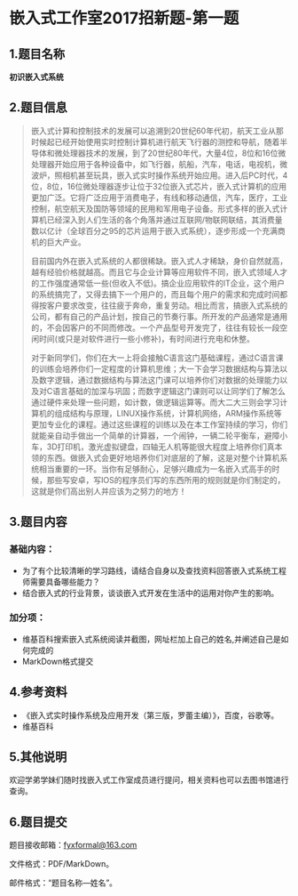 # 嵌入式工作室2017招新题-第一题

## 1.题目名称

**初识嵌入式系统**

## 2.题目信息

> 嵌入式计算和控制技术的发展可以追溯到20世纪60年代初，航天工业从那时候起已经开始使用实时控制计算机进行航天飞行器的测控和导航，随着半导体和微处理器技术的发展，到了20世纪80年代，大量4位，8位和16位微处理器开始应用于各种设备中，如飞行器，航船，汽车，电话，电视机，微波炉，照相机甚至玩具，嵌入式实时操作系统开始应用。进入后PC时代，4位，8位，16位微处理器逐步让位于32位嵌入式芯片，嵌入式计算机的应用更加广泛。它将广泛应用于消费电子，有线和移动通信，汽车，医疗，工业控制，航空航天及国防等领域的民用和军用电子设备。形式多样的嵌入式计算机已经深入到人们生活的各个角落并通过互联网/物联网联结，其消费量数以亿计（全球百分之95的芯片运用于嵌入式系统），逐步形成一个充满商机的巨大产业。
>
> 目前国内外在嵌入式系统的人都很稀缺。嵌入式人才稀缺，身价自然就高，越有经验价格就越高。而且它与企业计算等应用软件不同，嵌入式领域人才的工作强度通常低一些(但收入不低)。搞企业应用软件的IT企业，这个用户的系统搞完了，又得去搞下一个用户的，而且每个用户的需求和完成时间都得按客户要求改变，往往疲于奔命，重复劳动。相比而言，搞嵌入式系统的公司，都有自己的产品计划，按自己的节奏行事。所开发的产品通常是通用的，不会因客户的不同而修改。一个产品型号开发完了，往往有较长一段空闲时间(或只是对软件进行一些小修补)，有时间进行充电和休整。
>
> 对于新同学们，你们在大一上将会接触C语言这门基础课程，通过C语言课的训练会培养你们一定程度的计算机思维；大一下会学习数据结构与算法以及数字逻辑，通过数据结构与算法这门课可以培养你们对数据的处理能力以及对C语言基础的加深与巩固；而数字逻辑这门课则可以让同学们了解怎么通过硬件来处理一些问题，如计数，做逻辑运算等。而大二大三则会学习计算机的组成结构与原理，LINUX操作系统，计算机网络，ARM操作系统等更加专业化的课程。通过这些课程的训练以及在本工作室持续的学习，你们就能亲自动手做出一个简单的计算器，一个闹钟，一辆二轮平衡车，避障小车，3D打印机，激光虚拟键盘，四轴无人机等能很大程度上培养你们真本领的东西。做嵌入式会更好地培养你们对底层的了解，这是对整个计算机系统相当重要的一环。当你有足够耐心，足够兴趣成为一名嵌入式高手的时候，那些写安卓，写IOS的程序员们写的东西所用的规则就是你们制定的，这就是你们高出别人并应该为之努力的地方！

## 3.题目内容

### 基础内容：

- 为了有个比较清晰的学习路线，请结合自身以及查找资料回答嵌入式系统工程师需要具备哪些能力？
- 结合嵌入式的行业背景，谈谈嵌入式开发在生活中的运用对你产生的影响。

### 加分项：

- 维基百科搜索嵌入式系统阅读并截图，网址栏加上自己的姓名,并阐述自己是如何完成的
- MarkDown格式提交

## 4.参考资料

- 《嵌入式实时操作系统及应用开发（第三版，罗蕾主编）》，百度，谷歌等。
- 维基百科

## 5.其他说明

欢迎学弟学妹们随时找嵌入式工作室成员进行提问，相关资料也可以去图书馆进行查询。

## 6.题目提交

题目接收邮箱：[fyxformal@163.com](mailto:fyxformal@163.com)

文件格式：PDF/MarkDown。

邮件格式：“题目名称—姓名”。


